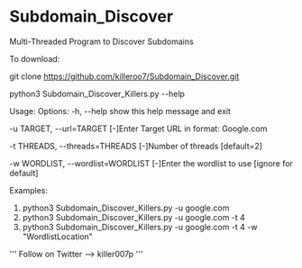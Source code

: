 # Subdomain_Discover

Multi-Threaded Program to Discover Subdomains

To download:
  
git clone https://github.com/killeroo7/Subdomain_Discover.git

python3 Subdomain_Discover_Killers.py --help

Usage:
Options:
  -h, --help            show this help message and exit
  
  -u TARGET, --url=TARGET        [-]Enter Target URL in format: Google.com
  
  -t THREADS, --threads=THREADS  [-]Number of threads [default=2]
  
  -w WORDLIST, --wordlist=WORDLIST [-]Enter the wordlist to use [ignore for default]

Examples:
1.  python3 Subdomain_Discover_Killers.py -u google.com
2.  python3 Subdomain_Discover_Killers.py -u google.com -t 4
3.  python3 Subdomain_Discover_Killers.py -u google.com -t 4 -w "WordlistLocation"


'''
Follow on Twitter --> killer007p
'''
